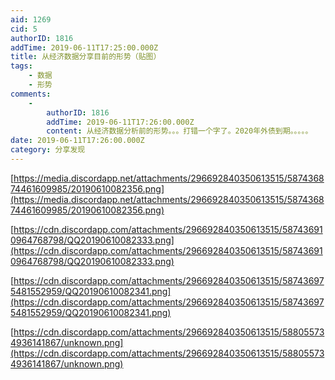 ```yaml
---
aid: 1269
cid: 5
authorID: 1816
addTime: 2019-06-11T17:25:00.000Z
title: 从经济数据分享目前的形势（贴图）
tags:
    - 数据
    - 形势
comments:
    -
        authorID: 1816
        addTime: 2019-06-11T17:26:00.000Z
        content: 从经济数据分析前的形势。。。打错一个字了。2020年外债到期。。。。。
date: 2019-06-11T17:26:00.000Z
category: 分享发现
---
```


[https://media.discordapp.net/attachments/296692840350613515/587436874461609985/20190610082356.png](https://media.discordapp.net/attachments/296692840350613515/587436874461609985/20190610082356.png)

[https://cdn.discordapp.com/attachments/296692840350613515/587436910964768798/QQ20190610082333.png](https://cdn.discordapp.com/attachments/296692840350613515/587436910964768798/QQ20190610082333.png)

[https://cdn.discordapp.com/attachments/296692840350613515/587436975481552959/QQ20190610082341.png](https://cdn.discordapp.com/attachments/296692840350613515/587436975481552959/QQ20190610082341.png)

[https://cdn.discordapp.com/attachments/296692840350613515/588055734936141867/unknown.png](https://cdn.discordapp.com/attachments/296692840350613515/588055734936141867/unknown.png)
